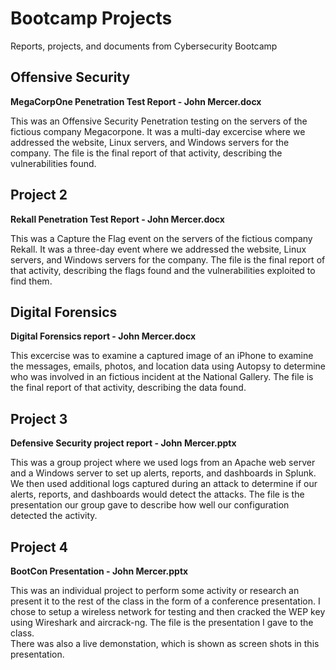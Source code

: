 # Bootcamp Projects
Reports, projects, and documents from Cybersecurity Bootcamp

## Offensive Security
**MegaCorpOne Penetration Test Report - John Mercer.docx**

This was an Offensive Security Penetration testing on the servers of the fictious company Megacorpone.
It was a multi-day excercise where we addressed the website, Linux servers, and Windows servers for the company.
The file is the final report of that activity, describing the vulnerabilities found.

## Project 2
**Rekall Penetration Test Report - John Mercer.docx**

This was a Capture the Flag event on the servers of the fictious company Rekall.
It was a three-day event where we addressed the website, Linux servers, and Windows servers for the company.
The file is the final report of that activity, describing the flags found and the vulnerabilities exploited to find them.

## Digital Forensics
**Digital Forensics report - John Mercer.docx**

This excercise was to examine a captured image of an iPhone to examine the messages, emails, photos, 
and location data using Autopsy to determine who was involved in an fictious incident at the National Gallery.
The file is the final report of that activity, describing the data found.

## Project 3
**Defensive Security project report - John Mercer.pptx**

This was a group project where we used logs from an Apache web server and a Windows server to set up alerts, 
reports, and dashboards in Splunk.  We then used additional logs captured during an attack to determine if our
alerts, reports, and dashboards would detect the attacks.  The file is the presentation our group gave to describe 
how well our configuration detected the activity.

## Project 4
**BootCon Presentation - John Mercer.pptx**

This was an individual project to perform some activity or research an present it to the rest of the class
in the form of a conference presentation.  I chose to setup a wireless network for testing and then cracked 
the WEP key using Wireshark and aircrack-ng.  The file is the presentation I gave to the class.  
There was also a live demonstation, which is shown as screen shots in this presentation.
